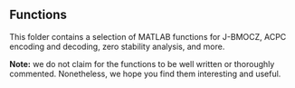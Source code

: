 ## Functions

This folder contains a selection of MATLAB functions for J-BMOCZ, ACPC encoding and decoding, zero stability analysis, and more. 

**Note:** we do not claim for the functions to be well written or thoroughly commented. Nonetheless, we hope you find them interesting and useful.